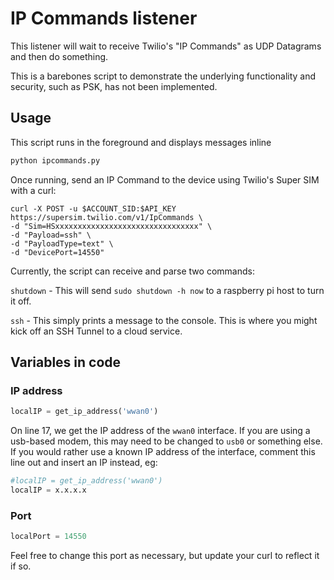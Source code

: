 # IP Commands listener

This listener will wait to receive Twilio's "IP Commands" as UDP Datagrams and then do something.

This is a barebones script to demonstrate the underlying functionality and security, such as PSK, has not been implemented.


## Usage
This script runs in the foreground and displays messages inline
```bash
python ipcommands.py
```

Once running, send an IP Command to the device using Twilio's Super SIM with a curl:

```curl
curl -X POST -u $ACCOUNT_SID:$API_KEY https://supersim.twilio.com/v1/IpCommands \
-d "Sim=HSxxxxxxxxxxxxxxxxxxxxxxxxxxxxxxxx" \
-d "Payload=ssh" \
-d "PayloadType=text" \
-d "DevicePort=14550"
```


Currently, the script can receive and parse two commands:

`shutdown` - This will send `sudo shutdown -h now` to a raspberry pi host to turn it off.

`ssh` - This simply prints a message to the console. This is where you might kick off an SSH Tunnel to a cloud service.


## Variables in code
### IP address
```python
localIP = get_ip_address('wwan0')
```
On line 17, we get the IP address of the `wwan0` interface. If you are using a usb-based modem, this may need to be changed to `usb0` or something else. If you would rather use a known IP address of the interface, comment this line out and insert an IP instead, eg:
```python
#localIP = get_ip_address('wwan0')
localIP = x.x.x.x
```
### Port
```python
localPort = 14550
```
Feel free to change this port as necessary, but update your curl to reflect it if so.

